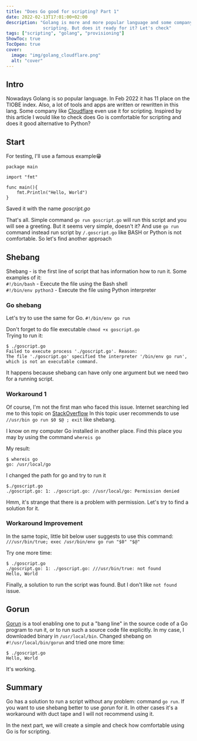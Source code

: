 ```yaml
---
title: "Does Go good for scripting? Part 1"
date: 2022-02-13T17:01:00+02:00
description: "Golang is more and more popular language and some company uses it for
              scripting. But does it ready for it? Let's check"
tags: ["scripting", "golang", "provisioning"]
ShowToc: true
TocOpen: true
cover:
  image: "img/golang_cloudflare.png"
  alt: "cover"
---
```


## Intro

Nowadays Golang is so popular language. In Feb 2022 it has 11 place on the TIOBE index.
Also, a lot of tools and apps are written or rewritten in this lang. Some company like 
[Cloudflare](https://blog.cloudflare.com/using-go-as-a-scripting-language-in-linux/) 
even use it for scripting. Inspired by this article I would like to check does Go is
comfortable for scripting and does it good alternative to Python? 

## Start

For testing, I'll use a famous example😁

```golang
package main

import "fmt"

func main(){
    fmt.Println("Hello, World") 
}
```
Saved it with the name *goscript.go*

That's all. Simple command `go run goscript.go` will run this script and you will see
a greeting. But it seems very simple, doesn't it? And use `go run` command instead run
script by `/.goscript.go` like BASH or Python is not comfortable. So let's find another
approach

## Shebang
Shebang - is the first line of script that has information how to run it. 
Some examples of it:  
`#!/bin/bash`        - Execute the file using the Bash shell  
`#!/bin/env python3` - Execute the file using Python interpreter  

### Go shebang
Let's try to use the same for Go. 
`#!/bin/env go run`   

Don't forget to do file executable `chmod +x goscript.go`   
Trying to run it:  

```
$ ./goscript.go
Failed to execute process './goscript.go'. Reason:
The file './goscript.go' specified the interpreter '/bin/env go run',
which is not an executable command.
```
It happens because shebang can have only one argument but we need two for a running script.  

### Workaround 1

Of course, I'm not the first man who faced this issue. Internet searching led me to this topic
on [StackOverflow](https://stackoverflow.com/questions/7707178/whats-the-appropriate-go-shebang-line)
In this topic user recommends to use `//usr/bin go run $0 $@ ; exit` like shebang. 

I know on my computer Go installed in another place. Find this place you may by using the command 
`whereis go`

My result:   
```
$ whereis go
go: /usr/local/go
```
I changed the path for go and try to run it
```
$./goscript.go
./goscript.go: 1: ./goscript.go: //usr/local/go: Permission denied
```

Hmm, it's strange that there is a problem with permission. Let's try to find a solution for it. 

### Workaround Improvement

In the same topic, little bit below user suggests to use this command:   
`///usr/bin/true; exec /usr/bin/env go run "$0" "$@"`   

Try one more time: 
```
$ ./goscript.go
./goscript.go: 1: ./goscript.go: ///usr/bin/true: not found
Hello, World
```
Finally, a solution to run the script was found. But I don't like `not found` issue. 

## Gorun

[Gorun](https://github.com/erning/gorun) is a tool enabling one to put a "bang line" in the source code of 
a Go program to run it, or to run such a source code file explicitly.
In my case, I downloaded binary in `/usr/local/bin`. 
Changed shebang on `#!/usr/local/bin/gorun` and tried one more time:  
```
$ ./goscript.go
Hello, World
```

It's working. 

## Summary

Go has a solution to run a script without any problem: command `go run`. If you want to use
shebang better to use *gorun* for it. In other cases it's a workaround with duct tape and 
I will not recommend using it. 

In the next part, we will create a simple and check how comfortable using Go is for scripting.
